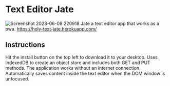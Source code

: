 # Text Editor Jate
![Screenshot 2023-06-08 220918](https://github.com/ALTaylor33/jate/assets/121843691/b7a4fba5-6fbd-4a43-bff0-b6959f2c51a1)
Jate a text editor app that works as a pwa.
https://holy-text-jate.herokuapp.com/ 
 ## Instructions
Hit the install button on the top left to download it to your desktop.
Uses IndexedDB to create an object store and includes both GET and PUT methods.
The application works without an internet connection.
Automatically saves content inside the text editor when the DOM window is unfocused.
